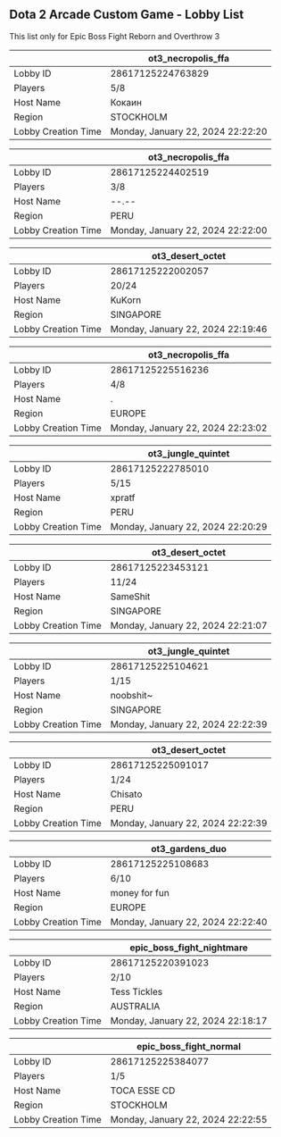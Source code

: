 ## Dota 2 Arcade Custom Game - Lobby List

This list only for Epic Boss Fight Reborn and Overthrow 3

|  | ot3_necropolis_ffa |
| ------ | ------ |
| Lobby ID | 28617125224763829 |
| Players | 5/8 |
| Host Name | Кокаин |
| Region | STOCKHOLM |
| Lobby Creation Time | Monday, January 22, 2024 22:22:20 |


|  | ot3_necropolis_ffa |
| ------ | ------ |
| Lobby ID | 28617125224402519 |
| Players | 3/8 |
| Host Name | --.-- |
| Region | PERU |
| Lobby Creation Time | Monday, January 22, 2024 22:22:00 |


|  | ot3_desert_octet |
| ------ | ------ |
| Lobby ID | 28617125222002057 |
| Players | 20/24 |
| Host Name | KuKorn |
| Region | SINGAPORE |
| Lobby Creation Time | Monday, January 22, 2024 22:19:46 |


|  | ot3_necropolis_ffa |
| ------ | ------ |
| Lobby ID | 28617125225516236 |
| Players | 4/8 |
| Host Name | . |
| Region | EUROPE |
| Lobby Creation Time | Monday, January 22, 2024 22:23:02 |


|  | ot3_jungle_quintet |
| ------ | ------ |
| Lobby ID | 28617125222785010 |
| Players | 5/15 |
| Host Name | xpratf |
| Region | PERU |
| Lobby Creation Time | Monday, January 22, 2024 22:20:29 |


|  | ot3_desert_octet |
| ------ | ------ |
| Lobby ID | 28617125223453121 |
| Players | 11/24 |
| Host Name | SameShit |
| Region | SINGAPORE |
| Lobby Creation Time | Monday, January 22, 2024 22:21:07 |


|  | ot3_jungle_quintet |
| ------ | ------ |
| Lobby ID | 28617125225104621 |
| Players | 1/15 |
| Host Name | noobshit~ |
| Region | SINGAPORE |
| Lobby Creation Time | Monday, January 22, 2024 22:22:39 |


|  | ot3_desert_octet |
| ------ | ------ |
| Lobby ID | 28617125225091017 |
| Players | 1/24 |
| Host Name | Chisato |
| Region | PERU |
| Lobby Creation Time | Monday, January 22, 2024 22:22:39 |


|  | ot3_gardens_duo |
| ------ | ------ |
| Lobby ID | 28617125225108683 |
| Players | 6/10 |
| Host Name | money for fun |
| Region | EUROPE |
| Lobby Creation Time | Monday, January 22, 2024 22:22:40 |


|  | epic_boss_fight_nightmare |
| ------ | ------ |
| Lobby ID | 28617125220391023 |
| Players | 2/10 |
| Host Name | Tess Tickles |
| Region | AUSTRALIA |
| Lobby Creation Time | Monday, January 22, 2024 22:18:17 |


|  | epic_boss_fight_normal |
| ------ | ------ |
| Lobby ID | 28617125225384077 |
| Players | 1/5 |
| Host Name | TOCA ESSE CD |
| Region | STOCKHOLM |
| Lobby Creation Time | Monday, January 22, 2024 22:22:55 |


